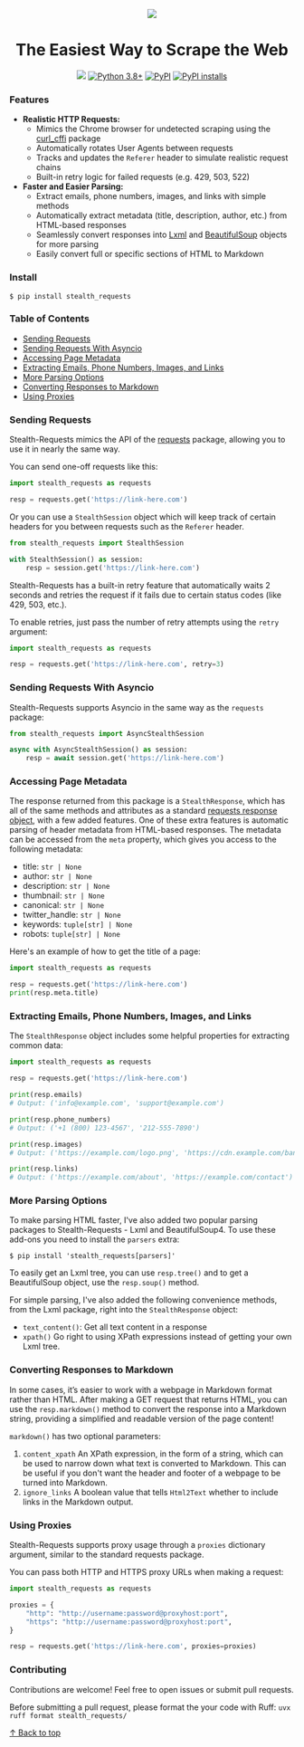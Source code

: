 <p align="center">
    <img src="https://github.com/jpjacobpadilla/Stealth-Requests/blob/173df6b8a8ef53bd1fd514b85291c5f98530a462/logo.png?raw=true">
</p>

<h1 align="center">The Easiest Way to Scrape the Web</h1>

<p align="center"><a href="https://github.com/jpjacobpadilla/stealth-requests/blob/main/LICENSE"><img src="https://img.shields.io/github/license/jpjacobpadilla/stealth-requests.svg?color=green"></a> <a href="https://www.python.org/"><img src="https://img.shields.io/badge/python-3.9%2B-green" alt="Python 3.8+"></a> <a href="https://pypi.org/project/stealth-requests/"><img alt="PyPI" src="https://img.shields.io/pypi/v/stealth-requests.svg?color=green"></a> <a href="https://pepy.tech/project/stealth-requests"><img alt="PyPI installs" src="https://img.shields.io/pepy/dt/stealth-requests?label=pypi%20installs&color=green"></a></p>


### Features
- **Realistic HTTP Requests:**
    - Mimics the Chrome browser for undetected scraping using the [curl_cffi](https://curl-cffi.readthedocs.io/en/latest/) package
    - Automatically rotates User Agents between requests
    - Tracks and updates the `Referer` header to simulate realistic request chains
    - Built-in retry logic for failed requests (e.g. 429, 503, 522)
- **Faster and Easier Parsing:**
    - Extract emails, phone numbers, images, and links with simple methods
    - Automatically extract metadata (title, description, author, etc.) from HTML-based responses
    - Seamlessly convert responses into [Lxml](https://lxml.de/apidoc/lxml.html) and [BeautifulSoup](https://beautiful-soup-4.readthedocs.io/en/latest/) objects for more parsing
    - Easily convert full or specific sections of HTML to Markdown


### Install

```
$ pip install stealth_requests
```


### Table of Contents

- [Sending Requests](#sending-requests)
- [Sending Requests With Asyncio](#sending-requests-with-asyncio)
- [Accessing Page Metadata](#accessing-page-metadata)
- [Extracting Emails, Phone Numbers, Images, and Links](#extracting-emails-phone-numbers-images-and-links)
- [More Parsing Options](#more-parsing-options)
- [Converting Responses to Markdown](#converting-responses-to-markdown)
- [Using Proxies](#using-proxies)


### Sending Requests

Stealth-Requests mimics the API of the [requests](https://requests.readthedocs.io/en/latest/) package, allowing you to use it in nearly the same way.

You can send one-off requests like this:

```python
import stealth_requests as requests

resp = requests.get('https://link-here.com')
```

Or you can use a `StealthSession` object which will keep track of certain headers for you between requests such as the `Referer` header.

```python
from stealth_requests import StealthSession

with StealthSession() as session:
    resp = session.get('https://link-here.com')
```

Stealth-Requests has a built-in retry feature that automatically waits 2 seconds and retries the request if it fails due to certain status codes (like 429, 503, etc.).

To enable retries, just pass the number of retry attempts using the `retry` argument:

```python
import stealth_requests as requests

resp = requests.get('https://link-here.com', retry=3)
```

### Sending Requests With Asyncio

Stealth-Requests supports Asyncio in the same way as the `requests` package:

```python
from stealth_requests import AsyncStealthSession

async with AsyncStealthSession() as session:
    resp = await session.get('https://link-here.com')
```


### Accessing Page Metadata

The response returned from this package is a `StealthResponse`, which has all of the same methods and attributes as a standard [requests response object](https://requests.readthedocs.io/en/latest/api/#requests.Response), with a few added features. One of these extra features is automatic parsing of header metadata from HTML-based responses. The metadata can be accessed from the `meta` property, which gives you access to the following metadata:

- title: `str | None`
- author: `str | None`
- description: `str | None`
- thumbnail: `str | None`
- canonical: `str | None`
- twitter_handle: `str | None`
- keywords: `tuple[str] | None`
- robots: `tuple[str] | None`

Here's an example of how to get the title of a page:

```python
import stealth_requests as requests

resp = requests.get('https://link-here.com')
print(resp.meta.title)
```


### Extracting Emails, Phone Numbers, Images, and Links

The `StealthResponse` object includes some helpful properties for extracting common data:

```python
import stealth_requests as requests

resp = requests.get('https://link-here.com')

print(resp.emails)
# Output: ('info@example.com', 'support@example.com')

print(resp.phone_numbers)
# Output: ('+1 (800) 123-4567', '212-555-7890')

print(resp.images)
# Output: ('https://example.com/logo.png', 'https://cdn.example.com/banner.jpg')

print(resp.links)
# Output: ('https://example.com/about', 'https://example.com/contact')
```


### More Parsing Options

To make parsing HTML faster, I've also added two popular parsing packages to Stealth-Requests - Lxml and BeautifulSoup4. To use these add-ons you need to install the `parsers` extra: 

```
$ pip install 'stealth_requests[parsers]'
```

To easily get an Lxml tree, you can use `resp.tree()` and to get a BeautifulSoup object, use the `resp.soup()` method.

For simple parsing, I've also added the following convenience methods, from the Lxml package, right into the `StealthResponse` object:

- `text_content()`: Get all text content in a response
- `xpath()` Go right to using XPath expressions instead of getting your own Lxml tree.


### Converting Responses to Markdown

In some cases, it’s easier to work with a webpage in Markdown format rather than HTML. After making a GET request that returns HTML, you can use the `resp.markdown()` method to convert the response into a Markdown string, providing a simplified and readable version of the page content!

`markdown()` has two optional parameters:

1. `content_xpath` An XPath expression, in the form of a string, which can be used to narrow down what text is converted to Markdown. This can be useful if you don't want the header and footer of a webpage to be turned into Markdown.
2. `ignore_links` A boolean value that tells `Html2Text` whether to include links in the Markdown output.


### Using Proxies

Stealth-Requests supports proxy usage through a `proxies` dictionary argument, similar to the standard requests package.

You can pass both HTTP and HTTPS proxy URLs when making a request:

```python
import stealth_requests as requests

proxies = {
    "http": "http://username:password@proxyhost:port",
    "https": "http://username:password@proxyhost:port",
}

resp = requests.get('https://link-here.com', proxies=proxies)
```


### Contributing

Contributions are welcome! Feel free to open issues or submit pull requests.

Before submitting a pull request, please format the your code with Ruff: `uvx ruff format stealth_requests/`


[↑ Back to top](#table-of-contents)